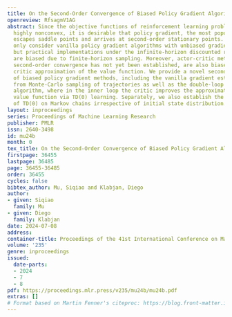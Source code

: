 ```yaml
---
title: On the Second-Order Convergence of Biased Policy Gradient Algorithms
openreview: RfsagmV1AG
abstract: Since the objective functions of reinforcement learning problems are typically
  highly nonconvex, it is desirable that policy gradient, the most popular algorithm,
  escapes saddle points and arrives at second-order stationary points. Existing results
  only consider vanilla policy gradient algorithms with unbiased gradient estimators,
  but practical implementations under the infinite-horizon discounted reward setting
  are biased due to finite-horizon sampling. Moreover, actor-critic methods, whose
  second-order convergence has not yet been established, are also biased due to the
  critic approximation of the value function. We provide a novel second-order analysis
  of biased policy gradient methods, including the vanilla gradient estimator computed
  from Monte-Carlo sampling of trajectories as well as the double-loop actor-critic
  algorithm, where in the inner loop the critic improves the approximation of the
  value function via TD(0) learning. Separately, we also establish the convergence
  of TD(0) on Markov chains irrespective of initial state distribution.
layout: inproceedings
series: Proceedings of Machine Learning Research
publisher: PMLR
issn: 2640-3498
id: mu24b
month: 0
tex_title: On the Second-Order Convergence of Biased Policy Gradient Algorithms
firstpage: 36455
lastpage: 36485
page: 36455-36485
order: 36455
cycles: false
bibtex_author: Mu, Siqiao and Klabjan, Diego
author:
- given: Siqiao
  family: Mu
- given: Diego
  family: Klabjan
date: 2024-07-08
address:
container-title: Proceedings of the 41st International Conference on Machine Learning
volume: '235'
genre: inproceedings
issued:
  date-parts:
  - 2024
  - 7
  - 8
pdf: https://proceedings.mlr.press/v235/mu24b/mu24b.pdf
extras: []
# Format based on Martin Fenner's citeproc: https://blog.front-matter.io/posts/citeproc-yaml-for-bibliographies/
---
```

